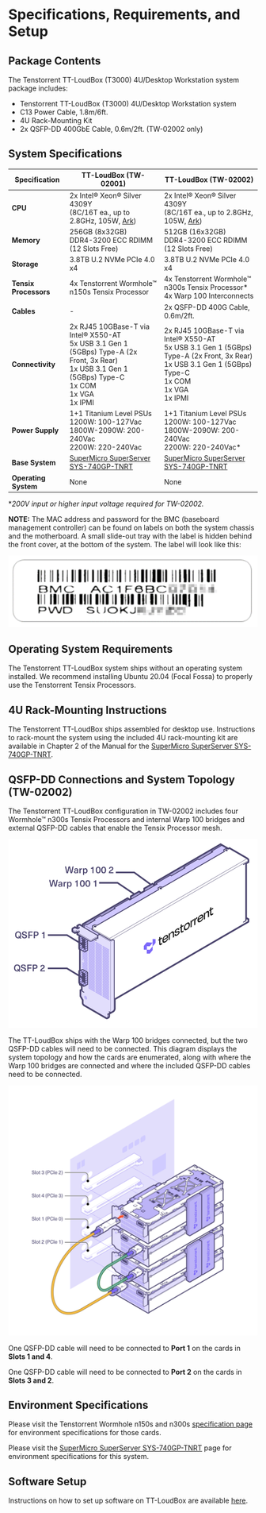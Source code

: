 # Specifications, Requirements, and Setup

## Package Contents

The Tenstorrent TT-LoudBox (T3000) 4U/Desktop Workstation system package includes:

- Tenstorrent TT-LoudBox (T3000) 4U/Desktop Workstation system
- C13 Power Cable, 1.8m/6ft.
- 4U Rack-Mounting Kit
- 2x QSFP-DD 400GbE Cable, 0.6m/2ft. (TW-02002 only)

## System Specifications

| Specification         | TT-LoudBox (TW-02001)                                        | TT-LoudBox (TW-02002)                                        |
| --------------------- | ------------------------------------------------------------ | ------------------------------------------------------------ |
| **CPU**               | 2x Intel® Xeon® Silver 4309Y<br />(8C/16T ea., up to 2.8GHz, 105W, [Ark](https://ark.intel.com/content/www/us/en/ark/products/215275/intel-xeon-silver-4309y-processor-12m-cache-2-80-ghz.html)) | 2x Intel® Xeon® Silver 4309Y<br />(8C/16T ea., up to 2.8GHz, 105W, [Ark](https://ark.intel.com/content/www/us/en/ark/products/215275/intel-xeon-silver-4309y-processor-12m-cache-2-80-ghz.html)) |
| **Memory**            | 256GB (8x32GB)<br />DDR4-3200 ECC RDIMM<br />(12 Slots Free) | 512GB (16x32GB)<br />DDR4-3200 ECC RDIMM<br />(12 Slots Free) |
| **Storage**           | 3.8TB U.2 NVMe PCIe 4.0 x4                                   | 3.8TB U.2 NVMe PCIe 4.0 x4                                   |
| **Tensix Processors** | 4x Tenstorrent Wormhole™ n150s Tensix Processor              | 4x Tenstorrent Wormhole™ n300s Tensix Processor*<br />4x Warp 100 Interconnects |
| **Cables**            | -                                                            | 2x QSFP-DD 400G Cable, 0.6m/2ft.                             |
| **Connectivity**      | 2x RJ45 10GBase-T via Intel® X550-AT<br />5x USB 3.1 Gen 1 (5GBps) Type-A (2x Front, 3x Rear)<br />1x USB 3.1 Gen 1 (5GBps) Type-C<br />1x COM<br />1x VGA<br />1x IPMI | 2x RJ45 10GBase-T via Intel® X550-AT<br />5x USB 3.1 Gen 1 (5GBps) Type-A (2x Front, 3x Rear)<br />1x USB 3.1 Gen 1 (5GBps) Type-C<br />1x COM<br />1x VGA<br />1x IPMI |
| **Power Supply**      | 1+1 Titanium Level PSUs<br />1200W: 100-127Vac<br />1800W-2090W: 200-240Vac<br />2200W: 220-240Vac | 1+1 Titanium Level PSUs<br />1200W: 100-127Vac<br />1800W-2090W: 200-240Vac<br />2200W: 220-240Vac* |
| **Base System**       | [SuperMicro SuperServer SYS-740GP-TNRT](https://www.supermicro.com/en/products/system/gpu/4u/sys-740gp-tnrt) | [SuperMicro SuperServer SYS-740GP-TNRT](https://www.supermicro.com/en/products/system/gpu/4u/sys-740gp-tnrt) |
| **Operating System**  | None                                                         | None                                                         |

**200V input or higher input voltage required for TW-02002.*

**NOTE:** The MAC address and password for the BMC (baseboard management controller) can be found on labels on both the system chassis and the motherboard. A small slide-out tray with the label is hidden behind the front cover, at the bottom of the system. The label will look like this:

![](../bmclabel.png)

## Operating System Requirements

The Tenstorrent TT-LoudBox system ships without an operating system installed. We recommend installing Ubuntu 20.04 (Focal Fossa) to properly use the Tenstorrent Tensix Processors.

## 4U Rack-Mounting Instructions

The Tenstorrent TT-LoudBox ships assembled for desktop use. Instructions to rack-mount the system using the included 4U rack-mounting kit are available in Chapter 2 of the Manual for the [SuperMicro SuperServer SYS-740GP-TNRT](https://www.supermicro.com/en/products/system/gpu/4u/sys-740gp-tnrt).

## QSFP-DD Connections and System Topology (TW-02002)

The Tenstorrent TT-LoudBox configuration in TW-02002 includes four Wormhole™ n300s Tensix Processors and internal Warp 100 bridges and external QSFP-DD cables that enable the Tensix Processor mesh.

![](../../aibs/wormhole/images/wh_portspec.png)

The TT-LoudBox ships with the Warp 100 bridges connected, but the two QSFP-DD cables will need to be connected. This diagram displays the system topology and how the cards are enumerated, along with where the Warp 100 bridges are connected and where the included QSFP-DD cables need to be connected. 

![](./loudbox_topology.png)

One QSFP-DD cable will need to be connected to **Port 1** on the cards in **Slots 1 and 4**.

One QSFP-DD cable will need to be connected to **Port 2** on the cards in **Slots 3 and 2**.

## Environment Specifications

Please visit the Tenstorrent Wormhole n150s and n300s [specification page](../../aibs/wormhole/specifications.md) for environment specifications for those cards.

Please visit the [SuperMicro SuperServer SYS-740GP-TNRT](https://www.supermicro.com/en/products/system/gpu/4u/sys-740gp-tnrt) page for environment specifications for this system.

## Software Setup

Instructions on how to set up software on TT-LoudBox are available [here](https://docs.tenstorrent.com/getting-started/README.html).